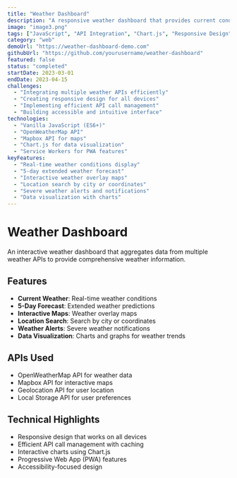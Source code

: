 ```yaml
---
title: "Weather Dashboard"
description: "A responsive weather dashboard that provides current conditions, forecasts, and interactive maps using modern web APIs."
image: "image3.png"
tags: ["JavaScript", "API Integration", "Chart.js", "Responsive Design"]
category: "web"
demoUrl: "https://weather-dashboard-demo.com"
githubUrl: "https://github.com/yourusername/weather-dashboard"
featured: false
status: "completed"
startDate: 2023-03-01
endDate: 2023-04-15
challenges:
  - "Integrating multiple weather APIs efficiently"
  - "Creating responsive design for all devices"
  - "Implementing efficient API call management"
  - "Building accessible and intuitive interface"
technologies:
  - "Vanilla JavaScript (ES6+)"
  - "OpenWeatherMap API"
  - "Mapbox API for maps"
  - "Chart.js for data visualization"
  - "Service Workers for PWA features"
keyFeatures:
  - "Real-time weather conditions display"
  - "5-day extended weather forecast"
  - "Interactive weather overlay maps"
  - "Location search by city or coordinates"
  - "Severe weather alerts and notifications"
  - "Data visualization with charts"
---
```


# Weather Dashboard

An interactive weather dashboard that aggregates data from multiple weather APIs to provide comprehensive weather information.

## Features

- **Current Weather**: Real-time weather conditions
- **5-Day Forecast**: Extended weather predictions
- **Interactive Maps**: Weather overlay maps
- **Location Search**: Search by city or coordinates
- **Weather Alerts**: Severe weather notifications
- **Data Visualization**: Charts and graphs for weather trends

## APIs Used

- OpenWeatherMap API for weather data
- Mapbox API for interactive maps
- Geolocation API for user location
- Local Storage API for user preferences

## Technical Highlights

- Responsive design that works on all devices
- Efficient API call management with caching
- Interactive charts using Chart.js
- Progressive Web App (PWA) features
- Accessibility-focused design
